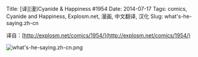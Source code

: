 Title: [译][漫]Cyanide & Happiness #1954
Date: 2014-07-17
Tags: comics, Cyanide and Happiness, Explosm.net, 漫画, 中文翻译, 汉化
Slug: what's-he-saying.zh-cn

译自：[http://explosm.net/comics/1954/](http://explosm.net/comics/1954/)


![what's-he-saying.zh-cn.png](/static/images/comics/what's-he-saying.zh-cn.png)
